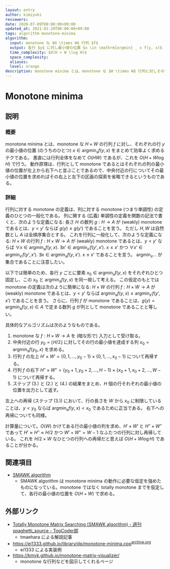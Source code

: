 ```yaml
---
layout: entry
author: kimiyuki
reviewers:
date: 2020-07-09T00:00:00+09:00
updated_at: 2021-01-29T00:00:00+09:00
tags: algorithm monotone-minima
algorithm:
  input: monotone な $H \times W$ 行列 $f$
  output: 各行 $y$ に対し最小値の位置 $x \in \mathrm{argmin} _ x f(y, x)$
  time_complexity: $O(H + W \log H)$
  space_complexity:
  aliases:
  level: orange
description: monotone minima とは、monotone な $H \times W$ 行列に対しその各行の最小値を $O(H + W \log H)$ で求めるアルゴリズムである。
---
```


# Monotone minima

## 説明

### 概要

monotone minima とは、monotone な $H \times W$ の行列 $f$ に対し、それぞれの行 $y$ の最小値の位置 (のうちのひとつ) $x \in \mathrm{argmin} _ x f(y, x)$ をまとめて効率よく求めるテクである。
愚直には行列全体をなめて $O(H W)$ であるが、これを $O(H + W \log H)$ で行う。
動作原理は、行列として monotone であるとはそれぞれの列の最小値の位置が左上から右下へと並ぶことであるので、中央付近の行についてその最小値の位置を求めればその右上と左下の区画の探索を省略できるというものである。

### 詳細

行列に対する monotone の定義は、列に対する monotone (つまり単調性) の定義のひとつの一般化である。
列に関する (広義) 単調性の定義を関数の記法で書くと、次のような定義になる: 長さ $H$ の数列 $g : H \to A$ が (weakly) monotone であるとは、$y \lt y'$ ならば $g(y) \le g(y')$ であることを言う。
ただし $H, W$ は自然数とし $A$ は全順序集合とする。
これを行列に一般化して、次のような定義になる: $H \times W$ の行列 $f : H \times W \to A$ が (weakly) monotone であるとは、$y \lt y'$ ならば $\forall x \in \mathrm{argmin} _ x f(y, x).~ \exists x' \in \mathrm{argmin} _ {x'} f(y', x').~ x \le x'$ かつ $\forall x' \in \mathrm{argmin} _ {x'} f(y', x').~ \exists x \in \mathrm{argmin} _ x f(y, x').~ x \le x'$ であることを言う。
$\mathrm{argmin} _ x \dots$ が集合であることに注意したい。

以下では簡単のため、各行 $y$ ごとに要素 $x_0 \in \mathrm{argmin} _ x f(y, x)$ をそれぞれひとつ固定し、この $x_0$ と $\mathrm{argmin} _ x f(y, x)$ を同一視して考える。
この仮定のもとでは monotone の定義は次のように簡単になる: $H \times W$ の行列 $f : H \times W \to A$ が (weakly) monotone であるとは、$y \lt y'$ ならば $\mathrm{argmin} _ x f(y, x) \le \mathrm{argmin} _ {x'} f(y', x')$ であることを言う。
さらに、行列 $f$ が monotone であることは、$g(y) = \mathrm{argmin} _ x f(y, x) \in A$ で定まる数列 $g$ が列として monotone であることと等しい。

具体的なアルゴリズムは次のようなものである。

1.  monotone な $f : H \times W \to A$ を (暗な形で) 入力として受け取る。
1.  中央付近の行 $y_0 = \lfloor H / 2 \rfloor$ に対してその行の最小値を達成する列 $x_0 = \mathrm{argmin} _ x f(y_0, x)$ を求める。
1.  行列 $f$ の左上 $H' \times W' = \lbrace 0, 1, \dots, y_0 - 1 \rbrace \times \lbrace 0, 1, \dots, x_0 - 1 \rbrace$ について再帰する。
1.  行列 $f$ の右下 $H'' \times W'' = \lbrace y_0 + 1, y_0 + 2, \dots, H - 1 \rbrace \times \lbrace x_0 + 1, x_0 + 2, \dots, W - 1 \rbrace$ について再帰する。
1.  ステップ (3.) と (2.) と (4.) の結果をまとめ、$H$ 個の行それぞれの最小値の位置を出力として返す。

左上への再帰 (ステップ (3.)) において、行の長さを $W$ から $x_0$ に制限していることは、$y \lt y_0$ ならば $\mathrm{argmin} _ x f(y, x) \lt x_0$ であるために正当である。
右下への再帰についても同様。

計算量について。$O(W)$ かけてある行の最小値の列を求め、$H' \times W'$ と $H'' \times W''$ であって $H' \approx H'' \approx H/2$ かつ $W' + W'' = W - 1$ なふたつの行列に対し再帰している。
これを $H/2 \times W$ なひとつの行列への再帰だと思えば $O(H + W \log H)$ であることが分かる。

## 関連項目

-   [SMAWK algorithm](/smawk-algorithm)
    -   SMAWK algorithm は monotone minima の動作に必要な仮定を強めたものになっている。monotone ではなく totally monotone までを仮定して、各行の最小値の位置を $O(H + W)$ で求める。

## 外部リンク

-   [Totally Monotone Matrix Searching (SMAWK algorithm) - 週刊 spaghetti_source - TopCoder部](https://topcoder-g-hatena-ne-jp.jag-icpc.org/spaghetti_source/20120923/1348327542.html)
    -   tmaehara による解説記事
-   <https://ei1333.github.io/library/dp/monotone-minima.cpp><sup>[archive.org](https://web.archive.org/web/20210128162922/https://ei1333.github.io/library/dp/monotone-minima.cpp)</sup>
    -   ei1333 による実装例
-   <https://kmyk.github.io/monotone-matrix-visualizer/>
    -   monotone な行列などを図示してくれるページ
